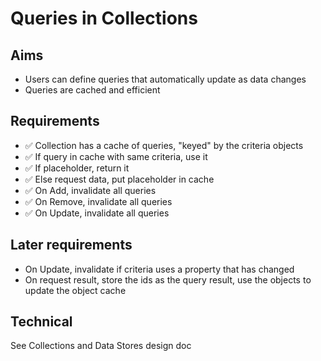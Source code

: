 Queries in Collections
======================

Aims
----

- Users can define queries that automatically update as data changes
- Queries are cached and efficient

Requirements
------------

- ✅ Collection has a cache of queries, "keyed" by the criteria objects
- ✅ If query in cache with same criteria, use it
- ✅ If placeholder, return it
- ✅ Else request data, put placeholder in cache
- ✅ On Add, invalidate all queries
- ✅ On Remove, invalidate all queries
- ✅ On Update, invalidate all queries

Later requirements
------------------
- On Update, invalidate if criteria uses a property that has changed
- On request result, store the ids as the query result, use the objects to update the object cache


Technical 
---------

See Collections and Data Stores design doc
